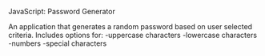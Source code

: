 JavaScript: Password Generator

An application that generates a random password based on user selected criteria.
  Includes options for:
   -uppercase characters
   -lowercase characters
   -numbers
   -special characters

